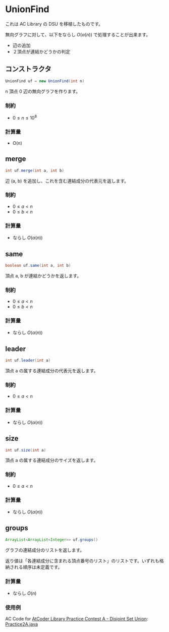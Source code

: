 # UnionFind

これは AC Library の DSU を移植したものです。

無向グラフに対して、以下をならし $O(\alpha(n))$ で処理することが出来ます。

- 辺の追加
- ２頂点が連結かどうかの判定

## コンストラクタ

```java
UnionFind uf = new UnionFind(int n)
```

n 頂点 0 辺の無向グラフを作ります。

### 制約

- $0 \le n \le 10^8$

### 計算量

- O(n)

## merge

```java
int uf.merge(int a, int b)
```

辺 (a, b) を追加し、これを含む連結成分の代表元を返します。

### 制約

- $0 \le a < n$
- $0 \le b < n$

### 計算量

- ならし $O(\alpha(n))$

## same

```java
boolean uf.same(int a, int b)
```

頂点 a, b が連結かどうかを返します。

### 制約

- $0 \le a < n$
- $0 \le b < n$

### 計算量

- ならし $O(\alpha(n))$

## leader

```java
int uf.leader(int a)
```

頂点 a の属する連結成分の代表元を返します。

### 制約

- $0 \le a < n$

### 計算量

- ならし $O(\alpha(n))$

## size

```java
int uf.size(int a)
```

頂点 a の属する連結成分のサイズを返します。

### 制約

- $0 \le a < n$

### 計算量

- ならし $O(\alpha(n))$

## groups

```java
ArrayList<ArrayList<Integer>> uf.groups()
```

グラフの連結成分のリストを返します。

返り値は「各連結成分に含まれる頂点番号のリスト」のリストです。いずれも格納される順序は未定義です。

### 計算量

- ならし $O(n)$

### 使用例

AC Code for [AtCoder Library Practice Contest A - Disjoint Set Union](https://atcoder.jp/contests/practice2/tasks/practice2_a): 
[Practice2A.java](../.././../../../../../../../work/Practice2A/Practice2A.java)
